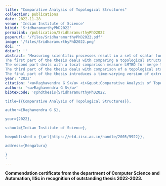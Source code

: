 ```yaml
---
title: "Comparative Analysis of Topological Structures"
collection: publications
date: 2022-11-28
venue: 'Indian Institute of Science'
bibid: 'SridharamurthyPhD2022'
permalink: /publication/SridharamurthyPhD2022
paperurl: '/files/SridharamurthyPhD2022.pdf'
image: '/files/SridharamurthyPhD2022.png'
doi: ''
doiurl: ''
abstract: 'Measuring scientific processes result in a set of scalar functions (scalar fields) which may be related temporally, be part of an ensemble, or unrelated. Overall understanding and visualization of scientific processes require the study of individual fields and, more importantly, the development of methods to compare them meaningfully. In this thesis, we focus on the problem of designing meaningful measures to compare scalar fields by comparing their abstract representations called topological structures. We emphasize on intuitive and practical measures with useful properties and applications. 
The first part of the thesis deals with comparing a topological structure called the merge tree. We propose two global comparison measures, both based on tree edit distances. The first measure OTED is based on the assumption that merge trees are ordered rooted trees. Upon finding that there is no meaningful way of imposing such an order, we propose a second measure called MTED for comparing unordered rooted trees. We propose intuitive cost models and prove that MTED is a metric. We also provide various applications such as shape comparison, periodicity detection, symmetry detection, temporal summarization, and an analysis of the effects of sub-sampling /smoothing on the topology of the scalar field. 
The second part deals with a local comparison measure LMTED for merge trees that supports the comparison of substructures of scalar fields, thus facilitating hierarchical or multi-scale analysis and alleviating some drawbacks of MTED. We propose a dynamic programming algorithm, prove that LMTED is a metric and also provide applications such as symmetry detection in multiple scales, a finer level analysis of sub-sampling effects, an analysis of the effects of topological compression, and feature tracking in time-varying fields. 
The third part of the thesis deals with comparison of a topological structure called the extremum graph. We provide two comparison measures for extremum graphs based on persistence distortion (PDEG) and Gromov-Wasserstein distance (GWEG). Both persistence distortion and Wasserstein distance are known metrics. We analyze how the underlying metric affects these comparison measures and present various applications such as periodicity detection to facilitate scientific data analysis and visualization. 
The final part of the thesis introduces a time-varying version of extremum graphs (TVEG) with a simple comparison criterion to identify correspondences between features in successive time steps. We provide applications to tracking features in time-varying scalar fields from computational fluid dynamics.'
year: '2022'
citation: '<u>Raghavendra G S</u> <i>&quot;Comparative Analysis of Topological Structures&quot;</i>, PhD Thesis, Indian Institute of Science, 2022'
authors: '<u>Raghavendra G S</u>'
bibtexCode: '@phdthesis{SridharamurthyPhD2022,

title={{Comparative Analysis of Topological Structures}},

author={Raghavendra G S},

year={2022},

school={Indian Institute of Science},

howpublished = {\url{https://etd.iisc.ac.in/handle/2005/5922}},

address={Bengaluru}

}
'
---
```

<b>Commendation certificate from the department of Computer Science and Automation, IISc in recognition of outstanding thesis 2022-2023.</b>
